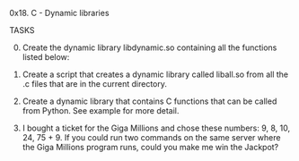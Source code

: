 0x18. C - Dynamic libraries

TASKS

0. Create the dynamic library libdynamic.so containing all the functions listed below:

1. Create a script that creates a dynamic library called liball.so from all the .c files that are in the current directory.

2. Create a dynamic library that contains C functions that can be called from Python. See example for more detail.

3. I bought a ticket for the Giga Millions and chose these numbers: 9, 8, 10, 24, 75 + 9. If you could run two commands on the same server where the Giga Millions program runs, could you make me win the Jackpot?